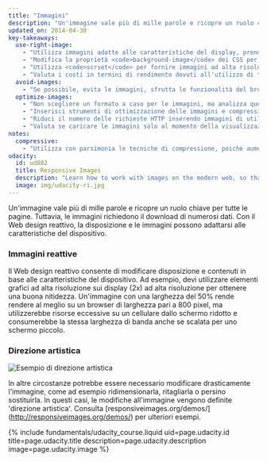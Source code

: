 ```yaml
---
title: "Immagini"
description: "Un'immagine vale più di mille parole e ricopre un ruolo chiave per tutte le pagine. Tuttavia, le immagini richiedono il download di numerosi dati. Il Web design reattivo consente di modificare disposizione e immagini in base alle caratteristiche del dispositivo."
updated_on: 2014-04-30
key-takeaways:
  use-right-image:
    - "Utilizza immagini adatte alle caratteristiche del display, prendendo in considerazione dimensioni dello schermo, risoluzione del dispositivo e disposizione della pagina."
    - "Modifica la proprietà <code>background-image</code> dei CSS per i display ad alta risoluzione utilizzando le media query con <code>min-resolution</code> e <code>-webkit-min-device-pixel-ratio</code>."
    - "Utilizza <code>scrset</code> per fornire immagini ad alta risoluzione oltre all'immagine 1x nel markup."
    - "Valuta i costi in termini di rendimento dovuti all'utilizzo di tecniche di sostituzione delle immagini via JavaScript o di immagini compresse ad alta risoluzione per i dispositivi a risoluzioni inferiori."
  avoid-images:
    - "Se possibile, evita le immagini, sfrutta le funzionalità del browser, utilizza caratteri unicode al posto delle immagini e sostituisci icone complesse con i caratteri per icone."
  optimize-images:
    - "Non scegliere un formato a caso per le immagini, ma analizza quelli disponibili e utilizza il più adatto alle tue esigenze."
    - "Inserisci strumenti di ottimizzazione delle immagini e compressione al flusso di lavoro per la riduzione delle dimensioni dei file."
    - "Riduci il numero delle richieste HTTP inserendo immagini di utilizzo comune negli sprite immagine."
    - "Valuta se caricare le immagini solo al momento della visualizzazione, in modo da ottimizzare tempi di caricamento e peso iniziale della pagina."
notes:
  compressive:
    - "Utilizza con parsimonia le tecniche di compressione, poiché aumentano i costi in termini di decodifica e memoria. Il ridimensionamento delle immagini di grandi dimensioni per gli schermi di dimensioni ridotte è un'attività costosa che riduce le prestazioni dei dispositivi di fascia bassa con limiti di memoria e di capacità di calcolo."
udacity:
  id: ud882
  title: Responsive Images
  description: "Learn how to work with images on the modern web, so that your images look great and load quickly on any device and pick up a range of skills and techniques to smoothly integrate responsive images into your development workflow."
  image: img/udacity-ri.jpg
---
```


<p class="intro">
  Un'immagine vale più di mille parole e ricopre un ruolo chiave per tutte le pagine. Tuttavia, le immagini richiedono il download di numerosi dati. Con il Web design reattivo, la disposizione e le immagini possono adattarsi alle caratteristiche del dispositivo.
</p>



### Immagini reattive

Il Web design reattivo consente di modificare disposizione e contenuti in base alle caratteristiche del dispositivo. Ad esempio, devi utilizzare elementi grafici ad alta risoluzione sui display (2x) ad alta risoluzione per ottenere una buona nitidezza. Un'immagine con una larghezza del 50% rende rendere al meglio su un browser di larghezza pari a 800 pixel, ma utilizzerebbe risorse eccessive su un cellulare dallo schermo ridotto e consumerebbe la stessa larghezza di banda anche se scalata per uno schermo piccolo.

### Direzione artistica

<img class="center" src="img/art-direction.png" alt="Esempio di direzione artistica"
srcset="img/art-direction.png 1x, img/art-direction-2x.png 2x">

In altre circostanze potrebbe essere necessario modificare drasticamente l'immagine, come ad esempio ridimensionarla, ritagliarla o persino sostituirla. In questi casi, le modifiche all'immagine vengono definite 'direzione artistica'. Consulta [responsiveimages.org/demos/] (http://responsiveimages.org/demos/) per ulteriori esempi.

{% include fundamentals/udacity_course.liquid uid=page.udacity.id title=page.udacity.title description=page.udacity.description image=page.udacity.image %}



